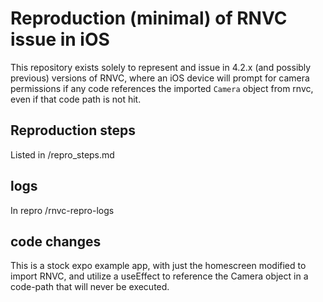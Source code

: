 # Reproduction (minimal) of RNVC issue in iOS
This repository exists solely to represent and issue in 4.2.x (and possibly previous) versions of RNVC, where an iOS device will prompt for camera permissions if any code references the imported `Camera` object from rnvc, even if that code path is not hit.

## Reproduction steps
Listed in /repro_steps.md

## logs
In repro /rnvc-repro-logs

## code changes
This is a stock expo example app, with just the homescreen modified to import RNVC, and utilize a useEffect to reference the Camera object in a code-path that will never be executed.
